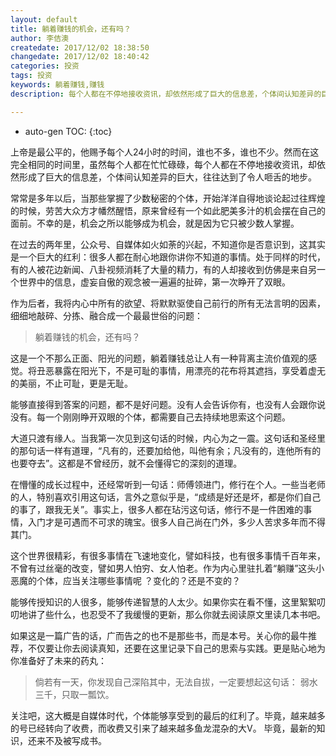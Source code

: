 ```yaml
---
layout: default
title: 躺着赚钱的机会，还有吗？
author: 李佶澳
createdate: 2017/12/02 18:38:50
changedate: 2017/12/02 18:40:42
categories: 投资
tags: 投资
keywords: 躺着赚钱,赚钱
description: 每个人都在不停地接收资讯，却依然形成了巨大的信息差，个体间认知差异的巨大，往往达到了令人咂舌的地步。

---
```


* auto-gen TOC:
{:toc}

上帝是最公平的，他赐予每个人24小时的时间，谁也不多，谁也不少。然而在这完全相同的时间里，虽然每个人都在忙忙碌碌，每个人都在不停地接收资讯，却依然形成了巨大的信息差，个体间认知差异的巨大，往往达到了令人咂舌的地步。


常常是多年以后，当那些掌握了少数秘密的个体，开始洋洋自得地谈论起过往辉煌的时候，劳苦大众方才幡然醒悟，原来曾经有一个如此肥美多汁的机会摆在自己的面前。不幸的是，机会之所以能够成为机会，就是因为它只被少数人掌握。


在过去的两年里，公众号、自媒体如火如荼的兴起，不知道你是否意识到，这其实是一个巨大的红利：很多人都在耐心地跟你讲你不知道的事情。处于同样的时代，有的人被花边新闻、八卦视频消耗了大量的精力，有的人却接收到仿佛是来自另一个世界中的信息，虚妄自傲的观念被一遍遍的扯碎，第一次睁开了双眼。


作为后者，我将内心中所有的欲望、将默默驱使自己前行的所有无法言明的因素，细细地敲碎、分拣、融合成一个最最世俗的问题：


>躺着赚钱的机会，还有吗？


这是一个不那么正面、阳光的问题，躺着赚钱总让人有一种背离主流价值观的感觉。将丑恶暴露在阳光下，不是可耻的事情，用漂亮的花布将其遮挡，享受着虚无的美丽，不止可耻，更是无耻。


能够直接得到答案的问题，都不是好问题。没有人会告诉你有，也没有人会跟你说没有。每一个刚刚睁开双眼的个体，都需要自己去持续地思索这个问题。


大道只渡有缘人。当我第一次见到这句话的时候，内心为之一震。这句话和圣经里的那句话一样有道理，“凡有的，还要加给他，叫他有余；凡没有的，连他所有的也要夺去”。这都是不曾经历，就不会懂得它的深刻的道理。


在懵懂的成长过程中，还经常听到一句话：师傅领进门，修行在个人。一些当老师的人，特别喜欢引用这句话，言外之意似乎是，“成绩是好还是坏，都是你们自己的事了，跟我无关”。事实上，很多人都在玷污这句话，修行不是一件困难的事情，入门才是可遇而不可求的瑰宝。很多人自己尚在门外，多少人苦求多年而不得其门。


这个世界很精彩，有很多事情在飞速地变化，譬如科技，也有很多事情千百年来，不曾有过丝毫的改变，譬如男人怕穷、女人怕老。作为内心里驻扎着“躺赚”这头小恶魔的个体，应当关注哪些事情呢 ？变化的？还是不变的？


能够传授知识的人很多，能够传递智慧的人太少。如果你实在看不懂，这里絮絮叨叨地讲了些什么，也忍受不了我缓慢的更新，那么你就去阅读原文里读几本书吧。


如果这是一篇广告的话，广而告之的也不是那些书，而是本号。关心你的最牛推荐，不仅要让你去阅读真知，还要在这里记录下自己的思索与实践。更是贴心地为你准备好了未来的药丸：


>倘若有一天，你发现自己深陷其中，无法自拔，一定要想起这句话：
>    弱水三千，只取一瓢饮。


关注吧，这大概是自媒体时代，个体能够享受到的最后的红利了。毕竟，越来越多的号已经转向了收费，而收费又引来了越来越多鱼龙混杂的大V。 毕竟，最新的知识，还来不及被写成书。
